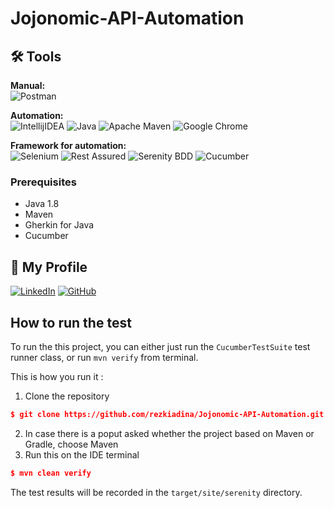 # Jojonomic-API-Automation

## 🛠 Tools
**Manual:**  
![Postman](https://img.shields.io/badge/Postman-FF6C37?style=for-the-badge&logo=postman&logoColor=white)

**Automation:**  
![IntellijIDEA](https://img.shields.io/badge/IntelliJIDEA-000000.svg?style=for-the-badge&logo=intellij-idea&logoColor=white)
![Java](https://img.shields.io/badge/java-%23ED8B00.svg?style=for-the-badge&logo=java&logoColor=white)
![Apache Maven](https://img.shields.io/badge/Apache%20Maven-C71A36?style=for-the-badge&logo=Apache%20Maven&logoColor=white)
![Google Chrome](https://img.shields.io/badge/Google%20Chrome-4285F4?style=for-the-badge&logo=GoogleChrome&logoColor=white)

**Framework for automation:**  
![Selenium](https://img.shields.io/badge/-selenium-%43B02A?style=for-the-badge&logo=selenium&logoColor=white)
![Rest Assured](https://img.shields.io/badge/-rest%20assured-000000?style=for-the-badge&logoColor=black)
![Serenity BDD](https://img.shields.io/badge/-serenity%20bdd-16a67a?style=for-the-badge&logoColor=black)
![Cucumber](https://img.shields.io/badge/-cucumber-4bc47b?style=for-the-badge&logoColor=black)


### Prerequisites

- Java 1.8
- Maven
- Gherkin for Java
- Cucumber

## 📱 My Profile

  [![LinkedIn](https://img.shields.io/badge/-Rezki%20Adina-white?style=for-the-badge&logo=linkedin&logoColor=blue)](https://www.linkedin.com/in/rezkiadina/)
  [![GitHub](https://img.shields.io/badge/-rezkiadina-white?style=for-the-badge&logo=github&logoColor=black)](https://github.com/rezkiadina)

## How to run the test
To run the this project, you can either just run the `CucumberTestSuite` test runner class, or run `mvn verify` from terminal.

This is how you run it :

1. Clone the repository
```json
$ git clone https://github.com/rezkiadina/Jojonomic-API-Automation.git
```
2. In case there is a poput asked whether the project based on Maven or Gradle, choose Maven
3. Run this on the IDE terminal
```json
$ mvn clean verify
```

The test results will be recorded in the `target/site/serenity` directory.
